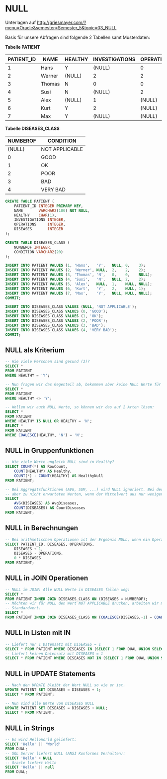 # NULL

Unterlagen auf http://griesmayer.com/?menu=Oracle&semester=Semester_5&topic=03_NULL

Basis für unsere Abfragen sind folgende 2 Tabellen samt Musterdaten:

**Tabelle PATIENT**

| PATIENT_ID	| NAME  	| HEALTHY	| INVESTIGATIONS	| OPERATIONS	| DISEASES	| 
| ----------	| ------	| -------	| --------------	| ----------	| --------	| 
| 1         	| Hans  	| Y      	| (NULL)        	| 0         	| 3       	| 
| 2         	| Werner	| (NULL)  	| 2             	| 2         	| 2       	| 
| 3         	| Thomas	| N      	| 0             	| 0         	| (NULL)   	| 
| 4         	| Susi  	| N      	| (NULL)	     	| 2         	| 2       	| 
| 5         	| Alex  	| (NULL)  	| 1             	| (NULL)    	| (NULL)   	| 
| 6         	| Kurt  	| Y      	| 2             	| (NULL)   		| 1       	| 
| 7         	| Max   	| Y      	| (NULL)           	| (NULL)    	| (NULL)   	| 

**Tabelle DISEASES_CLASS**

| NUMBEROF	| CONDITION     	| 
| --------	| --------------	| 
| (NULL)   	| NOT APPLICABLE	| 
| 0       	| GOOD          	| 
| 1       	| OK            	| 
| 2       	| POOR          	| 
| 3       	| BAD           	| 
| 4       	| VERY BAD      	| 


```sql
CREATE TABLE PATIENT (
	PATIENT_ID INTEGER PRIMARY KEY,
	NAME       VARCHAR2(100) NOT NULL,
	HEALTHY    CHAR(1),
	INVESTIGATIONS INTEGER,
	OPERATIONS     INTEGER,
	DISEASES       INTEGER
);

CREATE TABLE DISEASES_CLASS (
    NUMBEROF INTEGER,
    CONDITION VARCHAR2(20)
);

INSERT INTO PATIENT VALUES (1, 'Hans',   'Y',   NULL, 0,    3);
INSERT INTO PATIENT VALUES (2, 'Werner', NULL,  2,    2,    2);
INSERT INTO PATIENT VALUES (3, 'Thomas', 'N',   0,    0,    NULL);
INSERT INTO PATIENT VALUES (4, 'Susi',   'N',   NULL, 2,    2);
INSERT INTO PATIENT VALUES (5, 'Alex',   NULL,  1,    NULL, NULL);
INSERT INTO PATIENT VALUES (6, 'Kurt',   'Y',   2,    NULL, 1);
INSERT INTO PATIENT VALUES (7, 'Max',    'Y',   NULL, NULL, NULL);
COMMIT;

INSERT INTO DISEASES_CLASS VALUES (NULL, 'NOT APPLICABLE');
INSERT INTO DISEASES_CLASS VALUES (0, 'GOOD');
INSERT INTO DISEASES_CLASS VALUES (1, 'OK');
INSERT INTO DISEASES_CLASS VALUES (2, 'POOR');
INSERT INTO DISEASES_CLASS VALUES (3, 'BAD');
INSERT INTO DISEASES_CLASS VALUES (4, 'VERY BAD');
COMMIT;
```

## NULL als Kriterium
```sql
-- Wie viele Personen sind gesund (3)?
SELECT *
FROM PATIENT
WHERE HEALTHY = 'Y';

-- Nun fragen wir das Gegenteil ab, bekommen aber keine NULL Werte für HEALTHY.
SELECT *
FROM PATIENT
WHERE HEALTHY <> 'Y';

-- Wollen wir auch NULL Werte, so können wir das auf 2 Arten lösen:
SELECT *
FROM PATIENT
WHERE HEALTHY IS NULL OR HEALTHY = 'N';
SELECT *
FROM PATIENT
WHERE COALESCE(HEALTHY, 'N') = 'N';
```

## NULL in Gruppenfunktionen
```sql
-- Wie viele Werte ungleich NULL sind in Healthy?
SELECT COUNT(*) AS RowCount, 
	COUNT(HEALTHY) AS Healthy, 
	COUNT(*) - COUNT(HEALTHY) AS HealthyNull
FROM PATIENT;

-- Bei Aggregatsfunktionen (AVG, SUM, ...) wird NULL ignoriert. Bei der Mittelwertbildung führt dies
-- aber zu nicht erwarteten Werten, wenn der Mittelwert aus nur wenigen Datensätzen berechnet wurde.
SELECT 
	AVG(DISEASES) AS AvgDiseases, 
	COUNT(DISEASES) AS CountDiseases
FROM PATIENT;
```

## NULL in Berechnungen
```sql
-- Bei arithmetischen Operationen ist der Ergebnis NULL, wenn ein Operand NULL ist.
SELECT PATIENT_ID, DISEASES, OPERATIONS, 
    DISEASES + 1, 
    DISEASES - OPERATIONS,
    0 * DISEASES
FROM PATIENT;
```

## NULL in JOIN Operationen
```sql
-- NULL im JOIN: Alle NULL Werte in DISEASES fallen weg:
SELECT *
FROM PATIENT INNER JOIN DISEASES_CLASS ON (DISEASES = NUMBEROF);
-- Möchten wir für NULL den Wert NOT APPLICABLE drucken, arbeiten wir mit COALESCE und einem nicht verwendeten
-- Standardwert.
SELECT *
FROM PATIENT INNER JOIN DISEASES_CLASS ON (COALESCE(DISEASES,-1) = COALESCE(NUMBEROF,-1))
```

## NULL in Listen mit IN
```sql
-- Liefert nur 1 Datensatz mit DISEASES = 1
SELECT * FROM PATIENT WHERE DISEASES IN (SELECT 1 FROM DUAL UNION SELECT NULL FROM DUAL);
-- Liefert keinen Datensatz mit DISEASES = 1
SELECT * FROM PATIENT WHERE DISEASES NOT IN (SELECT 1 FROM DUAL UNION SELECT NULL FROM DUAL);
```

## NULL in UPDATE Statements
```sql
-- Nach den UPDATE bleibt der Wert NULL so wie er ist.
UPDATE PATIENT SET DISEASES = DISEASES + 1;
SELECT * FROM PATIENT;

-- Nun sind alle Werte von DISEASES NULL
UPDATE PATIENT SET DISEASES = DISEASES + NULL;
SELECT * FROM PATIENT;
```

## NULL in Strings
```sql
-- Es wird HelloWorld geliefert:
SELECT 'Hello' || 'World'
FROM DUAL;
-- SQL Server liefert NULL (ANSI Konformes Verhalten):
SELECT 'Hello' + NULL
-- Oracle liefert Hello
SELECT 'Hello' || null
FROM DUAL;
```
